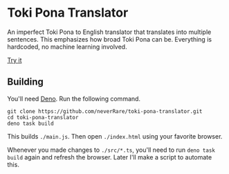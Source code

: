 # Toki Pona Translator

An imperfect Toki Pona to English translator that translates into multiple sentences. This emphasizes how broad Toki Pona can be. Everything is hardcoded, no machine learning involved.

[Try it](https://neverrare.github.io/toki-pona-translator/)

## Building

You'll need [Deno](https://deno.com/). Run the following command.

```
git clone https://github.com/neverRare/toki-pona-translator.git
cd toki-pona-translator
deno task build
```

This builds `./main.js`. Then open `./index.html` using your favorite browser.

Whenever you made changes to `./src/*.ts`, you'll need to run `deno task build` again and refresh the browser. Later I'll make a script to automate this.
